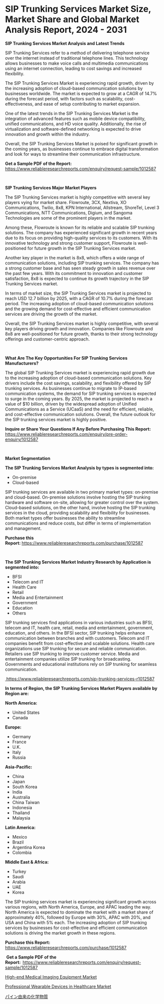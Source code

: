 <p><h1>SIP Trunking Services Market Size, Market Share and Global Market Analysis Report, 2024 - 2031</h1></p><p><strong>SIP Trunking Services Market Analysis and Latest Trends</strong></p>
<p><p>SIP Trunking Services refer to a method of delivering telephone service over the internet instead of traditional telephone lines. This technology allows businesses to make voice calls and multimedia communications using an internet connection, leading to cost savings and increased flexibility.</p><p>The SIP Trunking Services Market is experiencing rapid growth, driven by the increasing adoption of cloud-based communication solutions by businesses worldwide. The market is expected to grow at a CAGR of 14.7% during the forecast period, with factors such as scalability, cost-effectiveness, and ease of setup contributing to market expansion.</p><p>One of the latest trends in the SIP Trunking Services Market is the integration of advanced features such as mobile device compatibility, unified communications, and HD voice quality. Additionally, the rise of virtualization and software-defined networking is expected to drive innovation and growth within the industry.</p><p>Overall, the SIP Trunking Services Market is poised for significant growth in the coming years, as businesses continue to embrace digital transformation and look for ways to streamline their communication infrastructure.</p></p>
<p><strong>Get a Sample PDF of the Report:&nbsp;</strong> <a href="https://www.reliableresearchreports.com/enquiry/request-sample/1012587">https://www.reliableresearchreports.com/enquiry/request-sample/1012587</a></p>
<p>&nbsp;</p>
<p><strong>SIP Trunking Services Major Market Players</strong></p>
<p><p>The SIP Trunking Services market is highly competitive with several key players vying for market share. Flowroute, 3CX, Nextiva, XO Communications, Twilio, 8x8, KPN International, Allstream, ShoreTel, Level 3 Communications, NTT Communications, Digium, and Sangoma Technologies are some of the prominent players in the market.</p><p>Among these, Flowroute is known for its reliable and scalable SIP trunking solutions. The company has experienced significant growth in recent years due to its focus on providing high-quality services to its customers. With its innovative technology and strong customer support, Flowroute is well-positioned for future growth in the SIP Trunking Services market.</p><p>Another key player in the market is 8x8, which offers a wide range of communication solutions, including SIP trunking services. The company has a strong customer base and has seen steady growth in sales revenue over the past few years. With its commitment to innovation and customer satisfaction, 8x8 is expected to continue its growth trajectory in the SIP Trunking Services market.</p><p>In terms of market size, the SIP Trunking Services market is projected to reach USD 12.7 billion by 2025, with a CAGR of 10.7% during the forecast period. The increasing adoption of cloud-based communication solutions and the growing demand for cost-effective and efficient communication services are driving the growth of the market.</p><p>Overall, the SIP Trunking Services market is highly competitive, with several key players driving growth and innovation. Companies like Flowroute and 8x8 are well-positioned for future growth, thanks to their strong technology offerings and customer-centric approach.</p></p>
<p>&nbsp;</p>
<p><strong>What Are The Key Opportunities For SIP Trunking Services Manufacturers?</strong></p>
<p><p>The global SIP Trunking Services market is experiencing rapid growth due to the increasing adoption of cloud-based communication solutions. Key drivers include the cost savings, scalability, and flexibility offered by SIP trunking services. As businesses continue to migrate to IP-based communication systems, the demand for SIP trunking services is expected to surge in the coming years. By 2025, the market is projected to reach a value of $10 billion, driven by the widespread adoption of Unified Communications as a Service (UCaaS) and the need for efficient, reliable, and cost-effective communication solutions. Overall, the future outlook for the SIP trunking services market is highly positive.</p></p>
<p><strong>Inquire or Share Your Questions If Any Before Purchasing This Report:</strong> <a href="https://www.reliableresearchreports.com/enquiry/pre-order-enquiry/1012587">https://www.reliableresearchreports.com/enquiry/pre-order-enquiry/1012587</a></p>
<p>&nbsp;</p>
<p><strong>Market Segmentation</strong></p>
<p><strong>The SIP Trunking Services Market Analysis by types is segmented into:</strong></p>
<p><ul><li>On-premise</li><li>Cloud-based</li></ul></p>
<p><p>SIP trunking services are available in two primary market types: on-premise and cloud-based. On-premise solutions involve hosting the SIP trunking hardware and software on-site, allowing for greater control over the system. Cloud-based solutions, on the other hand, involve hosting the SIP trunking services in the cloud, providing scalability and flexibility for businesses. Both market types offer businesses the ability to streamline communications and reduce costs, but differ in terms of implementation and management.</p></p>
<p><strong>Purchase this Report:&nbsp;</strong><a href="https://www.reliableresearchreports.com/purchase/1012587">https://www.reliableresearchreports.com/purchase/1012587</a></p>
<p>&nbsp;</p>
<p><strong>The SIP Trunking Services Market Industry Research by Application is segmented into:</strong></p>
<p><ul><li>BFSI</li><li>Telecom and IT</li><li>Health Care</li><li>Retail</li><li>Media and Entertainment</li><li>Government</li><li>Education</li><li>Others</li></ul></p>
<p><p>SIP trunking services find applications in various industries such as BFSI, telecom and IT, health care, retail, media and entertainment, government, education, and others. In the BFSI sector, SIP trunking helps enhance communication between branches and with customers. Telecom and IT companies benefit from cost-effective and scalable solutions. Health care organizations use SIP trunking for secure and reliable communication. Retailers use SIP trunking to improve customer service. Media and entertainment companies utilize SIP trunking for broadcasting. Governments and educational institutions rely on SIP trunking for seamless communication.</p></p>
<p><a href="https://www.reliableresearchreports.com/sip-trunking-services-r1012587">&nbsp;https://www.reliableresearchreports.com/sip-trunking-services-r1012587</a></p>
<p><strong>In terms of Region, the SIP Trunking Services Market Players available by Region are:</strong></p>
<p>
    <p> <strong> North America: </strong>
        <ul>
            <li>United States</li>
            <li>Canada</li>
        </ul>
        </p> 
    <p> <strong> Europe: </strong>
        <ul>
            <li>Germany</li>
            <li>France</li>
            <li>U.K.</li>
            <li>Italy</li>
            <li>Russia</li>
        </ul>
        </p> 
    <p> <strong> Asia-Pacific: </strong>
        <ul>
            <li>China</li>
            <li>Japan</li>
            <li>South Korea</li>
            <li>India</li>
            <li>Australia</li>
            <li>China Taiwan</li>
            <li>Indonesia</li>
            <li>Thailand</li>
            <li>Malaysia</li>
        </ul>
        </p> 
    <p> <strong> Latin America: </strong>
        <ul>
            <li>Mexico</li>
            <li>Brazil</li>
            <li>Argentina Korea</li>
            <li>Colombia</li>
        </ul>
        </p> 
    <p> <strong> Middle East & Africa: </strong>
        <ul>
            <li>Turkey</li>
            <li>Saudi</li>
            <li>Arabia</li>
            <li>UAE</li>
            <li>Korea</li>
        </ul>
    </p>
    </p>
<p><p>The SIP trunking services market is experiencing significant growth across various regions, with North America, Europe, and APAC leading the way. North America is expected to dominate the market with a market share of approximately 40%, followed by Europe with 30%, APAC with 20%, and USA and China with 5% each. The increasing adoption of SIP trunking services by businesses for cost-effective and efficient communication solutions is driving the market growth in these regions.</p></p>
<p><strong>Purchase this Report: </strong><a href="https://www.reliableresearchreports.com/purchase/1012587">https://www.reliableresearchreports.com/purchase/1012587</a></p>
<p>&nbsp;<strong>Get a Sample PDF of the Report:&nbsp;&nbsp;</strong><a href="https://www.reliableresearchreports.com/enquiry/request-sample/1012587">https://www.reliableresearchreports.com/enquiry/request-sample/1012587</a></p>
<p><strong></strong></p>
<p><p><a href="https://github.com/claudianurdin/Market-Research-Report-List-1/blob/main/high-end-medical-imaging-equipment-market.md">High-end Medical Imaging Equipment Market</a></p><p><a href="https://github.com/mabenkhyari11/Market-Research-Report-List-1/blob/main/professional-wearable-devices-in-healthcare-market.md">Professional Wearable Devices in Healthcare Market</a></p><p><a href="https://github.com/CarlieShields/Market-Research-Report-List-2/blob/main/1886792175121.md">パイン由来の化学物質</a></p></p>